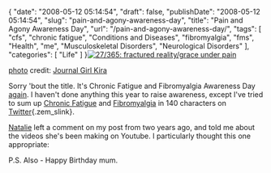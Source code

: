 {
    "date": "2008-05-12 05:14:54",
    "draft": false,
    "publishDate": "2008-05-12 05:14:54",
    "slug": "pain-and-agony-awareness-day",
    "title": "Pain and Agony Awareness Day",
    "url": "\/pain-and-agony-awareness-day\/",
    "tags": [
        "cfs",
        "chronic fatigue",
        "Conditions and Diseases",
        "fibromyalgia",
        "fms",
        "Health",
        "me",
        "Musculoskeletal Disorders",
        "Neurological Disorders"
    ],
    "categories": [
        "Life"
    ]
}[![27/365: fractured reality/grace under
pain](//farm3.static.flickr.com/2158/2226802594_f4bac55da4.jpg)](http://www.flickr.com/photos/55242755@N00/2226802594/ "27/365: fractured reality/grace under pain")

[photo](http://www.photodropper.com/photos/) credit: [Journal Girl
Kira](http://www.flickr.com/photos/55242755@N00/2226802594/ "Journal Girl Kira")

Sorry 'bout the title. It's Chronic Fatigue and Fibromyalgia Awareness
Day [again](//the.geekorium.com.au/bluehair). I haven't done anything
this year to raise awareness, except I've tried to sum up [Chronic
Fatigue](http://twitter.com/joshnunn/statuses/809079681) and
[Fibromyalgia](http://twitter.com/joshnunn/statuses/809083353) in 140
characters on [Twitter](http://www.twitter.com "Twitter"){.zem_slink}.

[Natalie](//the.geekorium.com.au/bluehair/#comment-122) left a comment
on my post from two years ago, and told me about the videos she's been
making on Youtube. I particularly thought this one appropriate:

P.S. Also - Happy Birthday mum.